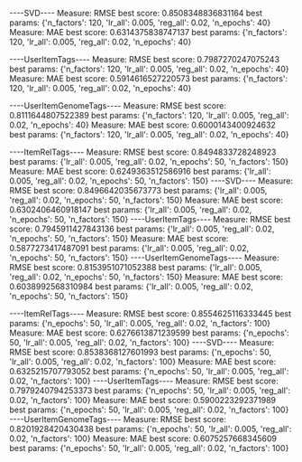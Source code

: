 ----SVD----
Measure: RMSE
best score: 0.8508348836831164
best params: {'n_factors': 120, 'lr_all': 0.005, 'reg_all': 0.02, 'n_epochs': 40}
Measure: MAE
best score: 0.6314375838747137
best params: {'n_factors': 120, 'lr_all': 0.005, 'reg_all': 0.02, 'n_epochs': 40}

----UserItemTags----
Measure: RMSE
best score: 0.7987270247075243
best params: {'n_factors': 120, 'lr_all': 0.005, 'reg_all': 0.02, 'n_epochs': 40}
Measure: MAE
best score: 0.5914616527220573
best params: {'n_factors': 120, 'lr_all': 0.005, 'reg_all': 0.02, 'n_epochs': 40}

----UserItemGenomeTags----
Measure: RMSE
best score: 0.8111644807522389
best params: {'n_factors': 120, 'lr_all': 0.005, 'reg_all': 0.02, 'n_epochs': 40}
Measure: MAE
best score: 0.6000143400924632
best params: {'n_factors': 120, 'lr_all': 0.005, 'reg_all': 0.02, 'n_epochs': 40}



----ItemRelTags----
Measure: RMSE
best score: 0.8494833728248923
best params: {'lr_all': 0.005, 'reg_all': 0.02, 'n_epochs': 50, 'n_factors': 150}
Measure: MAE
best score: 0.6249363512586916
best params: {'lr_all': 0.005, 'reg_all': 0.02, 'n_epochs': 50, 'n_factors': 150}
----SVD----
Measure: RMSE
best score: 0.8496642035673773
best params: {'lr_all': 0.005, 'reg_all': 0.02, 'n_epochs': 50, 'n_factors': 150}
Measure: MAE
best score: 0.6302406460918147
best params: {'lr_all': 0.005, 'reg_all': 0.02, 'n_epochs': 50, 'n_factors': 150}
----UserItemTags----
Measure: RMSE
best score: 0.7945911427843136
best params: {'lr_all': 0.005, 'reg_all': 0.02, 'n_epochs': 50, 'n_factors': 150}
Measure: MAE
best score: 0.5877273417487091
best params: {'lr_all': 0.005, 'reg_all': 0.02, 'n_epochs': 50, 'n_factors': 150}
----UserItemGenomeTags----
Measure: RMSE
best score: 0.8153951071052388
best params: {'lr_all': 0.005, 'reg_all': 0.02, 'n_epochs': 50, 'n_factors': 150}
Measure: MAE
best score: 0.6038992568310984
best params: {'lr_all': 0.005, 'reg_all': 0.02, 'n_epochs': 50, 'n_factors': 150}





----ItemRelTags----
Measure: RMSE
best score: 0.8554625116333445
best params: {'n_epochs': 50, 'lr_all': 0.005, 'reg_all': 0.02, 'n_factors': 100}
Measure: MAE
best score: 0.6276613871239599
best params: {'n_epochs': 50, 'lr_all': 0.005, 'reg_all': 0.02, 'n_factors': 100}
----SVD----
Measure: RMSE
best score: 0.8538368127601993
best params: {'n_epochs': 50, 'lr_all': 0.005, 'reg_all': 0.02, 'n_factors': 100}
Measure: MAE
best score: 0.6325215707793052
best params: {'n_epochs': 50, 'lr_all': 0.005, 'reg_all': 0.02, 'n_factors': 100}
----UserItemTags----
Measure: RMSE
best score: 0.7979240794253373
best params: {'n_epochs': 50, 'lr_all': 0.005, 'reg_all': 0.02, 'n_factors': 100}
Measure: MAE
best score: 0.5900223292371989
best params: {'n_epochs': 50, 'lr_all': 0.005, 'reg_all': 0.02, 'n_factors': 100}
----UserItemGenomeTags----
Measure: RMSE
best score: 0.8201928420430438
best params: {'n_epochs': 50, 'lr_all': 0.005, 'reg_all': 0.02, 'n_factors': 100}
Measure: MAE
best score: 0.6075257668345609
best params: {'n_epochs': 50, 'lr_all': 0.005, 'reg_all': 0.02, 'n_factors': 100}